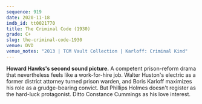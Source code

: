 ```yaml
---
sequence: 919
date: 2020-11-18
imdb_id: tt0021770
title: The Criminal Code (1930)
grade: C+
slug: the-criminal-code-1930
venue: DVD
venue_notes: "2013 | TCM Vault Collection | Karloff: Criminal Kind"
---
```


**Howard Hawks's second sound picture.** A competent prison-reform drama that nevertheless feels like a work-for-hire job. Walter Huston's electric as a former district attorney turned prison warden, and Boris Karloff maximizes his role as a grudge-bearing convict. But Phillips Holmes doesn't register as the hard-luck protagonist. Ditto Constance Cummings as his love interest.
